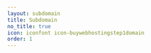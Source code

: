 ```yaml
---
layout: subdomain
title: Subdomain
no_title: true
icon: iconfont icon-buywebhostingstep1domain
order: 1
---
```


